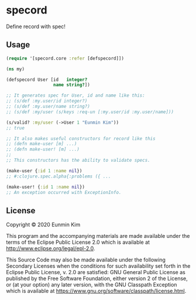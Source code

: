 # specord

Define record with spec!

## Usage

``` clojure
(require '[specord.core :refer [defspecord]])

(ns my)

(defspecord User [id   integer?
                  name string?])

;; It generates spec for User, id and name like this:
;; (s/def :my.user/id integer?)
;; (s/def :my.user/name string?)
;; (s/def :my/user (s/keys :req-un [:my.user/id :my.user/name]))

(s/valid? :my/user (->User 1 "Eunmin Kim"))
;; true

;; It also makes useful constructors for record like this
;; (defn make-user [m] ...)
;; (defn make-user! [m] ...)
;;
;; This constructors has the ability to validate specs.

(make-user {:id 1 :name nil})
;; #:clojure.spec.alpha{:problems ({ ...

(make-user! {:id 1 :name nil})
;; An exception occurred with ExceptionInfo.
```

## License

Copyright © 2020 Eunmin Kim

This program and the accompanying materials are made available under the
terms of the Eclipse Public License 2.0 which is available at
http://www.eclipse.org/legal/epl-2.0.

This Source Code may also be made available under the following Secondary
Licenses when the conditions for such availability set forth in the Eclipse
Public License, v. 2.0 are satisfied: GNU General Public License as published by
the Free Software Foundation, either version 2 of the License, or (at your
option) any later version, with the GNU Classpath Exception which is available
at https://www.gnu.org/software/classpath/license.html.
